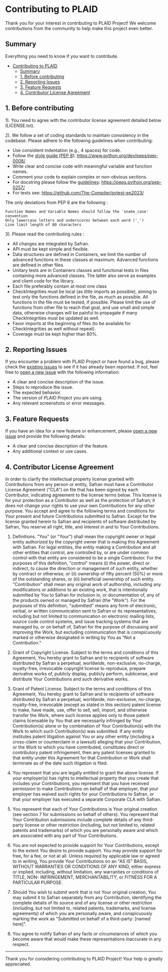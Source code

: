 # Contributing to PLAID

Thank you for your interest in contributing to PLAID Project! We welcome contributions from the community to help make this project even better.

## Summary

Everything you need to know if you want to contribute.

- [Contributing to PLAID](#contributing-to-plaid)
  - [Summary](#summary)
  - [1. Before contributing](#1-before-contributing)
  - [2. Reporting Issues](#2-reporting-issues)
  - [3. Feature Requests](#3-feature-requests)
  - [4. Contributor License Agreement](#4-contributor-license-agreement)

## 1. Before contributing

1). You need to agree with the contributor license agreement detailed below (LICENSE.txt).

2). We follow a set of coding standards to maintain consistency in the codebase. Please adhere to the following guidelines when contributing:

- Use consistent indentation (e.g., 4 spaces) for code.
- Follow the [style guide (PEP 8)](https://www.python.org/dev/peps/pep-0008/): <https://www.python.org/dev/peps/pep-0008/>
- Write clear and concise code with meaningful variable and function names.
- Comment your code to explain complex or non-obvious sections.
- For docstring please follow the [guidelines](https://peps.python.org/pep-0257/): <https://peps.python.org/pep-0257/>
- For tests see: <https://github.com/The-Compiler/pytest-ep2023/>

The only deviations from PEP 8 are the following :

    Function Names and Variable Names should follow the 'snake_case' convention
    Only lowercase letters and underscores between each word ('_')
    Line limit length of 80 characters

3). Please read the contributing rules :

- All changes are integrated by Safran.
- API must be kept simple and flexible.
- Data structures are defined in Containers, we limit the number of advanced
functions in these classes at maximum. Advanced functions are defined
in other files.
- Unitary tests are in Containers classes and functional tests in files
containing more advanced classes. The latter also serve as examples and
client code for the library.
- Each file preferably contain at most one class
- CheckIntegrities must be local (as little imports as possible), aiming to test
only the functions defined in the file, as much as possible. All functions
in the file must be tested, if possible. Please limit the use of functions
from other file to reach that goal, and use small and simple data, otherwise
changes will be painful to propagate if many CheckIntegrities must be updated
as well.
- Favor imports at the beginning of files (to be available for CheckIntegrities
as well without repeat).
- Coverage must be kept higher than 80%.

## 2. Reporting Issues

If you encounter a problem with PLAID Project or have found a bug, please check the [existing issues](https://github.com/PLAID-lib/plaid/issues) to see if it has already been reported. If not, feel free to [open a new issue](https://github.com/PLAID-lib/plaid/issues/new) with the following information:

- A clear and concise description of the issue.
- Steps to reproduce the issue.
- The expected behavior.
- The version of PLAID Project you are using.
- Any relevant screenshots or error messages.

## 3. Feature Requests

If you have an idea for a new feature or enhancement, please [open a new issue](https://github.com/PLAID-lib/plaid/issues/new) and provide the following details:

- A clear and concise description of the feature.
- Any additional context or use cases.

## 4. Contributor License Agreement

In order to clarify the intellectual property license granted with Contributions from any person or entity, Safran must have a Contributor License Agreement ("CLA") on file that has been signed by each Contributor, indicating agreement to the license terms below. This license is for your protection as a Contributor as well as the protection of Safran; it does not change your rights to use your own Contributions for any other purpose.
You accept and agree to the following terms and conditions for Your present and future Contributions submitted to Safran. Except for the license granted herein to Safran and recipients of software distributed by Safran, You reserve all right, title, and interest in and to Your Contributions.

1. Definitions.
"You" (or "Your") shall mean the copyright owner or legal entity authorized by the copyright owner that is making this Agreement with Safran. For legal entities, the entity making a Contribution and all other entities that control, are controlled by, or are under common control with that entity are considered to be a single Contributor. For the purposes of this definition, "control" means (i) the power, direct or indirect, to cause the direction or management of such entity, whether by contract or otherwise, or (ii) ownership of fifty percent (50%) or more of the outstanding shares, or (iii) beneficial ownership of such entity.
"Contribution" shall mean any original work of authorship, including any modifications or additions to an existing work, that is intentionally submitted by You to Safran for inclusion in, or documentation of, any of the products owned or managed by Safran (the "Work"). For the purposes of this definition, "submitted" means any form of electronic, verbal, or written communication sent to Safran or its representatives, including but not limited to communication on electronic mailing lists, source code control systems, and issue tracking systems that are managed by, or on behalf of, Safran for the purpose of discussing and improving the Work, but excluding communication that is conspicuously marked or otherwise designated in writing by You as "Not a Contribution."

2. Grant of Copyright License. Subject to the terms and conditions of this Agreement, You hereby grant to Safran and to recipients of software distributed by Safran a perpetual, worldwide, non-exclusive, no-charge, royalty-free, irrevocable copyright license to reproduce, prepare derivative works of, publicly display, publicly perform, sublicense, and distribute Your Contributions and such derivative works.

3. Grant of Patent License. Subject to the terms and conditions of this Agreement, You hereby grant to Safran and to recipients of software distributed by Safran a perpetual, worldwide, non-exclusive, no-charge, royalty-free, irrevocable (except as stated in this section) patent license to make, have made, use, offer to sell, sell, import, and otherwise transfer the Work, where such license applies only to those patent claims licensable by You that are necessarily infringed by Your Contribution(s) alone or by combination of Your Contribution(s) with the Work to which such Contribution(s) was submitted. If any entity institutes patent litigation against You or any other entity (including a cross-claim or counterclaim in a lawsuit) alleging that your Contribution, or the Work to which you have contributed, constitutes direct or contributory patent infringement, then any patent licenses granted to that entity under this Agreement for that Contribution or Work shall terminate as of the date such litigation is filed.

4. You represent that you are legally entitled to grant the above license. If your employer(s) has rights to intellectual property that you create that includes your Contributions, you represent that you have received permission to make Contributions on behalf of that employer, that your employer has waived such rights for your Contributions to Safran, or that your employer has executed a separate Corporate CLA with Safran.

5. You represent that each of Your Contributions is Your original creation (see section 7 for submissions on behalf of others). You represent that Your Contribution submissions include complete details of any third-party license or other restriction (including, but not limited to, related patents and trademarks) of which you are personally aware and which are associated with any part of Your Contributions.

6. You are not expected to provide support for Your Contributions, except to the extent You desire to provide support. You may provide support for free, for a fee, or not at all. Unless required by applicable law or agreed to in writing, You provide Your Contributions on an "AS IS" BASIS, WITHOUT WARRANTIES OR CONDITIONS OF ANY KIND, either express or implied, including, without limitation, any warranties or conditions of TITLE, NON- INFRINGEMENT, MERCHANTABILITY, or FITNESS FOR A PARTICULAR PURPOSE.

7. Should You wish to submit work that is not Your original creation, You may submit it to Safran separately from any Contribution, identifying the complete details of its source and of any license or other restriction (including, but not limited to, related patents, trademarks, and license agreements) of which you are personally aware, and conspicuously marking the work as "Submitted on behalf of a third-party: [named here]".

8. You agree to notify Safran of any facts or circumstances of which you become aware that would make these representations inaccurate in any respect.

---

Thank you for considering contributing to PLAID Project! Your help is greatly appreciated.
